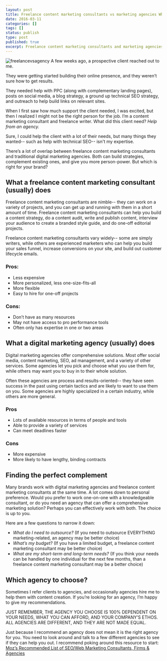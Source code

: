 ```yaml
---
layout: post
title: Freelance content marketing consultants vs marketing agencies Which should you choose and why?
date: 2016-03-11
categories: []
tags: []
status: publish
type: post
published: true
excerpt: Freelance content marketing consultants and marketing agencies can help you with many of the same tasks. In this article I share how they're different, and give suggestions on how to choose the right partner.
---
```

![freelancevsagency]({{site.url}}/assets/freelancevsagency.jpg)
A few weeks ago, a prospective client reached out to me.

They were getting started building their online presence, and they weren’t sure how to get results.

They needed help with PPC (along with complementary landing pages), posts on social media, a blog strategy, a ground up technical SEO strategy, and outreach to help build links on relevant sites.

When I first saw how much support the client needed, I was excited, but then I realized I might not be the right person for the job. I’m a content marketing consultant and freelance writer. What did this client need? _Help from an agency._ 

Sure, I could help the client with a lot of their needs, but many things they wanted-- such as help with technical SEO-- isn't my expertise.

There’s a lot of overlap between freelance content marketing consultants and traditional digital marketing agencies. Both can build strategies, complement existing ones, and give you more person-power. But which is right for your brand?

## What a freelance content marketing consultant (usually) does
Freelance content marketing consultants are nimble-- they can work on a variety of projects, and you can get up and running with them in a short amount of time. Freelance content marketing consultants can help you build a content strategy, do a content audit, write and publish content, interview your audience to create a branded style guide, and do one-off editorial projects. 

Freelance content marketing consultants vary widely-- some are simply writers, while others are experienced marketers who can help you build your sales funnel, increase conversions on your site, and build out customer lifecycle emails.

### Pros:

* Less expensive
* More personalized, less one-size-fits-all
* More flexible
* Easy to hire for one-off projects

### Cons:

* Don’t have as many resources
* May not have access to pro performance tools
* Often only has expertise in one or two areas

## What a digital marketing agency (usually) does

Digital marketing agencies offer comprehensive solutions. Most offer social media, content marketing, SEO, ad management, and a variety of other services. Some agencies let you pick and choose what you use them for, while others may want you to buy in to their whole solution. 

Often these agencies are process and results-oriented-- they have seen success in the past using certain tactics and are likely to want to use them on you. Some agencies are highly specialized in a certain industry, while others are more general. 

### Pros

* Lots of available resources in terms of people and tools
* Able to provide a variety of services
* Can meet deadlines faster 

### Cons

* More expensive
* More likely to have lengthy, binding contracts

## Finding the perfect complement
Many brands work with digital marketing agencies and freelance content marketing consultants at the same time. A lot comes down to personal preference. Would you prefer to work one-on-one with a knowledgeable consultant, or do you need an agency that can offer a comprehensive marketing solution? Perhaps you can effectively work with both. The choice is up to you.

Here are a few questions to narrow it down:

* *What do I need to outsource?* (If you need to outsource EVERYTHING marketing-related, an agency may be better choice)
* *What’s my budget?* (If you have a limited budget, a freelance content marketing consultant may be better choice)
* *What are my short-term and long-term needs?* (If you think your needs can be handled by one individual for the next few months, than a freelance content marketing consultant may be a better choice)

## Which agency to choose?
Sometimes I refer clients to agencies, and occasionally agencies hire me to help them with content creation. If you’re looking for an agency, I’m happy to give my recommendations. 

JUST REMEMBER, THE AGENCY YOU CHOOSE IS 100% DEPENDENT ON YOUR NEEDS, WHAT YOU CAN AFFORD, AND YOUR COMPANY’S ETHOS. ALL AGENCIES ARE DIFFERENT, AND THEY ARE NOT MADE EQUAL.

Just because I recommend an agency does not mean it is the right agency for you. You need to look around and talk to a few different agencies to see if they can help you out. I recommend poking around this resource to start: [Moz’s Recommended List of SEO/Web Marketing Consultants, Firms & Agencies](https://moz.com/rand/recommended-list-seo-consultants/)
